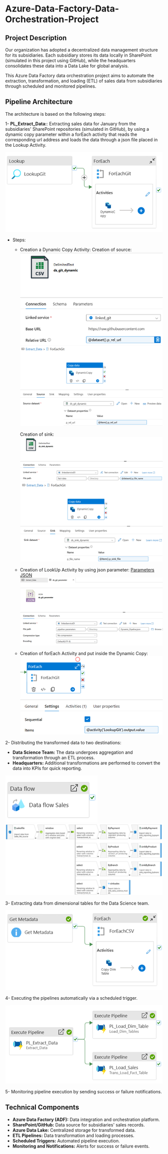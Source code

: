 # Azure-Data-Factory-Data-Orchestration-Project

## Project Description

Our organization has adopted a decentralized data management structure for its subsidiaries. Each subsidiary stores its data locally in SharePoint (simulated in this project using GitHub), while the headquarters consolidates these data into a Data Lake for global analysis.

This Azure Data Factory data orchestration project aims to automate the extraction, transformation, and loading (ETL) of sales data from subsidiaries through scheduled and monitored pipelines.

## Pipeline Architecture

The architecture is based on the following steps:

1- **PL_Extract_Data:**: Extracting sales data for January from the subsidiaries' SharePoint repositories (simulated in GitHub), by using a dynamic copy parameter within a forEach activity that reads the corresponding url address and loads the data through a json file placed in the Lookup Activity.

![image](https://github.com/davidgonzalez95/Azure-Data-Factory-Data-Orchestration-Project/blob/main/Pictures/PL_Extract_Data.png)

 - Steps:
   - Creation a Dynamic Copy Activity:
     Creation of source:
     ![image](https://github.com/davidgonzalez95/Azure-Data-Factory-Data-Orchestration-Project/blob/main/Pictures/PL_Extract_Data_Description/Dynamic_Copy_Activity_source_inside.png)
     ![image](https://github.com/davidgonzalez95/Azure-Data-Factory-Data-Orchestration-Project/blob/main/Pictures/PL_Extract_Data_Description/Dynamic_Copy_Activity_source.png)

     Creation of sink:
     ![image](https://github.com/davidgonzalez95/Azure-Data-Factory-Data-Orchestration-Project/blob/main/Pictures/PL_Extract_Data_Description/Dynamic_Copy_Activity_sink_inside.png)
     ![image](https://github.com/davidgonzalez95/Azure-Data-Factory-Data-Orchestration-Project/blob/main/Pictures/PL_Extract_Data_Description/Dynamic_Copy_Activity_sink.png)

   - Creation of LookUp Activity by using json parameter:
     [Parameters JSON](https://github.com/davidgonzalez95/Azure-Data-Factory-Data-Orchestration-Project/blob/main/Codes/Dynamic_Pipeline.json)
     ![image](https://github.com/davidgonzalez95/Azure-Data-Factory-Data-Orchestration-Project/blob/main/Pictures/PL_Extract_Data_Description/Parameter_of_LookUp_Activity.png)
     
   - Creation of forEach Activity and put inside the Dynamic Copy:
     ![image](https://github.com/davidgonzalez95/Azure-Data-Factory-Data-Orchestration-Project/blob/main/Pictures/PL_Extract_Data_Description/ForEach_Activity.png)

2- Distributing the transformed data to two destinations:
 - **Data Science Team:** The data undergoes aggregation and transformation through an ETL process.
 - **Headquarters:** Additional transformations are performed to convert the data into KPIs for quick reporting.

![image](https://github.com/davidgonzalez95/Azure-Data-Factory-Data-Orchestration-Project/blob/main/Pictures/PL_Trans_Load_Fact_Table.png)
![image](https://github.com/davidgonzalez95/Azure-Data-Factory-Data-Orchestration-Project/blob/main/Pictures/PL_Trans_Load_Fact_Table_inside.png)

3- Extracting data from dimensional tables for the Data Science team.

![image](https://github.com/davidgonzalez95/Azure-Data-Factory-Data-Orchestration-Project/blob/main/Pictures/PL_Load_Dim_Tables.png)

4- Executing the pipelines automatically via a scheduled trigger.

![image](https://github.com/davidgonzalez95/Azure-Data-Factory-Data-Orchestration-Project/blob/main/Pictures/PL_Production.png)

5- Monitoring pipeline execution by sending success or failure notifications.

## Technical Components

 - **Azure Data Factory (ADF):** Data integration and orchestration platform.
 - **SharePoint/GitHub:** Data source for subsidiaries' sales records.
 - **Azure Data Lake:** Centralized storage for transformed data.
 - **ETL Pipelines:** Data transformation and loading processes.
 - **Scheduled Triggers:** Automated pipeline execution.
 - **Monitoring and Notifications:** Alerts for success or failure events.
